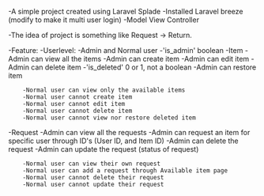 -A simple project created using Laravel Splade
    -Installed Laravel breeze (modify to make it multi user login)
    -Model View Controller

-The idea of project is something like Request -> Return.

-Feature:
    -Userlevel:
        -Admin and Normal user
        -'is_admin' boolean
    -Item
        -Admin can view all the items
        -Admin can create item
        -Admin can edit item
        -Admin can delete item
            -'is_deleted' 0 or 1, not a boolean
        -Admin can restore item
        
        -Normal user can view only the available items
        -Normal user cannot create item
        -Normal user cannot edit item
        -Normal user cannot delete item
        -Normal user cannot view nor restore deleted item
   -Request
        -Admin can view all the requests
        -Admin can request an item for specific user through ID's (User ID, and Item ID)
        -Admin can delete the request
        -Admin can update the request (status of request)
        
        -Normal user can view their own request
        -Normal user can add a request through Available item page
        -Normal user cannot delete their request
        -Normal user cannot update their request
